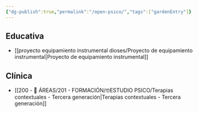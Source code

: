 ```yaml
---
{"dg-publish":true,"permalink":"/open-psico/","tags":["gardenEntry"]}
---
```


## Educativa
- [[proyecto equipamiento instrumental dioses/Proyecto de equipamiento instrumental\|Proyecto de equipamiento instrumental]]

## Clínica
- [[200 - 📌 ÁREAS/201 - FORMACIÓN/🤓ESTUDIO PSICO/Terapias contextuales - Tercera generación\|Terapias contextuales - Tercera generación]]